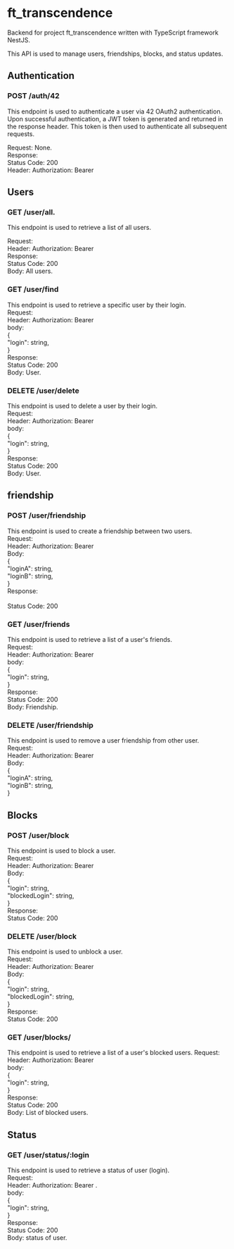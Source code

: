 # ft_transcendence</br>
Backend for project ft_transcendence written with TypeScript framework NestJS.</br>

This API is used to manage users, friendships, blocks, and status updates.</br>

## Authentication</br>
### POST /auth/42</br>

This endpoint is used to authenticate a user via 42 OAuth2 authentication. Upon successful authentication, a JWT token is generated and returned in the response header. This token is then used to authenticate all subsequent requests.

Request: None.</br>
Response:</br>
    Status Code: 200</br>
    Header: Authorization: Bearer <JWT Token></br>


## Users</br>
### GET /user/all.</br>

This endpoint is used to retrieve a list of all users.</br>

Request:</br>
    Header: Authorization: Bearer <JWT Token></br>
Response:</br>
    Status Code: 200</br>
    Body: All users.</br>

### GET /user/find</br>

This endpoint is used to retrieve a specific user by their login.</br>
Request:</br>
    Header: Authorization: Bearer <JWT Token></br>
    body:     
    {</br>
        "login": string,</br>
    }</br>
Response:</br>
    Status Code: 200</br>
    Body: User.</br>

### DELETE /user/delete</br>
This endpoint is used to delete a user by their login.</br>
Request:</br>
    Header: Authorization: Bearer <JWT Token></br>
    body:     
    {</br>
        "login": string,</br>
    }</br>
Response:</br>
    Status Code: 200</br>
    Body: User.</br>

## friendship</br>

### POST /user/friendship</br>
This endpoint is used to create a friendship between two users.</br>
Request:</br>
    Header: Authorization: Bearer <JWT Token></br>
    Body:</br>
    {</br>
        "loginA": string,</br>
        "loginB": string,</br>
    }</br>
Response:</br>  
    Status Code: 200</br>

### GET /user/friends</br>
This endpoint is used to retrieve a list of a user's friends.</br>
Request:</br>
    Header: Authorization: Bearer <JWT Token></br>
    body:     
    {</br>
        "login": string,</br>
    }</br>
Response:</br>
    Status Code: 200</br>
    Body: Friendship.</br>

### DELETE /user/friendship</br>
This endpoint is used to remove a user friendship from other user.</br>
Request:</br>
    Header: Authorization: Bearer <JWT Token></br>
    Body:</br>
    {</br>
        "loginA": string,</br>
        "loginB": string,</br>
    }</br>

## Blocks</br>
### POST /user/block</br>
This endpoint is used to block a user.</br>
Request:</br>
    Header: Authorization: Bearer <JWT Token></br>
    Body:</br>
    {</br>
        "login": string,</br>
        "blockedLogin": string,</br>
    }</br>
Response:</br>
    Status Code: 200</br>   

### DELETE /user/block</br>
This endpoint is used to unblock a user.</br>
Request:</br>
    Header: Authorization: Bearer <JWT Token></br>
    Body:</br>
    {</br>
        "login": string,</br>
        "blockedLogin": string,</br>
    }</br>
Response:</br>
    Status Code: 200</br>

### GET /user/blocks/
This endpoint is used to retrieve a list of a user's blocked users.
Request:</br>
    Header: Authorization: Bearer <JWT Token></br>
    body:     
    {</br>
        "login": string,</br>
    }</br>
Response:</br>
    Status Code: 200</br>
    Body: List of blocked users.</br>

## Status
### GET /user/status/:login</br>
This endpoint is used to retrieve a status of user (login).</br>
Request:</br>
    Header: Authorization: Bearer <JWT Token>.</br>
    body:     
    {</br>
        "login": string,</br>
    }</br>
Response:</br>
    Status Code: 200</br>
    Body: status of user.</br>


